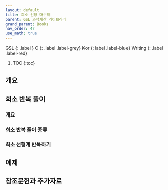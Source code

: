 ```yaml
---
layout: default
title: 희소 선형 대수학
parent: GSL 과학계산 라이브러리
grand_parent: Books
nav_order: 47
use_math: true
---
```


GSL
{: .label }
C
{: .label .label-grey}
Kor
{: label .label-blue}
Writing
{: .label .label-red}

1. TOC
{:toc}


## 개요

## 희소 반복 풀이
### 개요

### 희소 반복 풀이 종류

### 희소 선형계 반복하기

## 예제

## 참조문헌과 추가자료